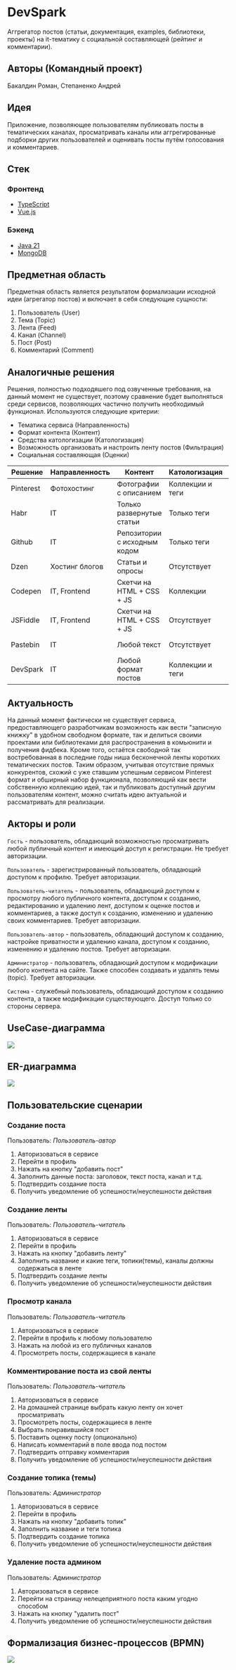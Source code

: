 # DevSpark

Аггрегатор постов (статьи, документация, examples, библиотеки, проекты) на it-тематику с социальной составляющей (рейтинг и комментарии).

## Авторы (Командный проект)

Бакалдин Роман, Степаненко Андрей

## Идея

Приложение, позволяющее пользователям публиковать посты в тематических каналах, просматривать каналы или аггрегированные подборки других пользователей и оценивать посты путём голосования и комментариев.

## Стек

### Фронтенд
* [TypeScript](https://www.typescriptlang.org)
* [Vue.js](https://ru.vuejs.org)

### Бэкенд
* [Java 21](https://docs.oracle.com/javase/specs/jls/se21/html/index.html)
* [MongoDB](https://www.mongodb.com)

## Предметная область

Предметная область является результатом формализации исходной идеи (агрегатор постов) и включает в себя следующие сущности:

1. Пользователь (User) 
2. Тема (Topic)
3. Лента (Feed)
4. Канал (Channel)
5. Пост (Post)
6. Комментарий (Comment)

## Аналогичные решения

Решения, полностью подходяшего под озвученные требования, на данный момент не существует, поэтому сравнение будет выполняться среди сервисов, позволяющих частично получить необходимый функционал. Используются следующие критерии:

- Тематика сервиса (Направленность)
- Формат контента (Контент)
- Средства катологизации (Катологизация)
- Возможность организовать и настроить ленту постов (Фильтрация)
- Социальная составляющая (Оценки)

| Решение   | Направленность | Контент                      | Катологизация    | Фильтрация           | Оценки                |
|-----------|----------------|------------------------------|------------------|----------------------|-----------------------|
| Pinterest | Фотохостинг    | Фотографии с описанием       | Коллекции и теги | Только поиск         | Рейтинг и комментарии |
| Habr      | IT             | Только развернутые статьи    | Только теги      | Поиск, темы и теги   | Рейтинг и комментарии |
| Github    | IT             | Репозитории с исходным кодом | Только теги      | Поиск и теги         | Рейтинг в виде звёзд  |
| Dzen      | Хостинг блогов | Статьи и опросы              | Отсутствует      | Только поиск         | Рейтинг и комментарии |
| Codepen   | IT, Frontend   | Скетчи на HTML + CSS + JS    | Коллекции        | Только поиск         | Рейтинг и комментарии |
| JSFiddle  | IT, Frontend   | Скетчи на HTML + CSS + JS    | Отсутствует      | Отсутствует          | Отсутствует           |
| Pastebin  | IT             | Любой текст                  | Отсутствует      | Только поиск         | Отсутствует           |
| DevSpark  | IT             | Любой формат постов          | Коллекции и теги | Поиск, теги, рейтинг | Рейтинг и комментарии |

## Актуальность

На данный момент фактически не существует сервиса, предоставляющего разработчикам возможность как вести "записную книжку" в удобном свободном формате, так и делиться своими проектами или библиотеками для распространения в комьюнити и получения фидбека. Кроме того, остаётся свободной так востребованная в последние годы ниша бесконечной ленты коротких тематических постов. Таким образом, учитывая отсутствие прямых конкурентов, схожий с уже ставшим успешным сервисом Pinterest формат и обширный набор функционала, позволяющий как вести собственную коллекцию идей, так и публиковать доступный другим пользователям контент, можно считать идею актуальной и рассматривать для реализации.

## Акторы и роли

`Гость` - пользователь, обладающий возможностью просматривать любой публичный контент и имеющий доступ к регистрации. Не требует авторизации.

`Пользователь` - зарегистрированный пользователь, обладающий доступом к профилю. Требует авторизации.

`Пользователь-читатель` - пользователь, обладающий доступом к просмотру любого публичного контента, доступом к созданию, редактированию и удалению лент, доступом к оценке постов и комментариев, а также доступ к созданию, изменению и удалению своих комментариев. Требует авторизации.

`Пользователь-автор` - пользователь, обладающий доступом к созданию, настройке приватности и удалению канала, доступом к созданию, изменению и удалению постов. Требует авторизации.

`Администратор` - пользователь, обладающий доступом к модификации любого контента на сайте. Также способен создавать и удалять темы (topic). Требует авторизации.

`Система` - служебный пользователь, обладающий доступом к созданию контента, а также модификации существующего. Доступ только со стороны сервера.

## UseCase-диаграмма

![](diagrams/use-case.png)

## ER-диаграмма

![](diagrams/er.png)

## Пользовательские сценарии

### Создание поста
Пользователь: *Пользователь-автор*

1. Авторизоваться в сервисе
2. Перейти в профиль
3. Нажать на кнопку "добавить пост"
4. Заполнить данные поста: заголовок, текст поста, канал и т.д.
5. Подтвердить создание поста
6. Получить уведомление об успешности/неуспешности действия

### Создание ленты
Пользователь: *Пользователь-читатель*

1. Авторизоваться в сервисе
2. Перейти в профиль
3. Нажать на кнопку "добавить ленту"
4. Заполнить название и какие теги, топики(темы), каналы должны содержаться в ленте
5. Подтвердить создание ленты
6. Получить уведомление об успешности/неуспешности действия

### Просмотр канала
Пользователь: *Пользователь-читатель*

1. Авторизоваться в сервисе
2. Перейти в профиль к любому пользователю
3. Нажать на любой из его публичных каналов
4. Просмотреть посты, содержащиеся в канале

### Комментирование поста из свой ленты
Пользователь: *Пользователь-читатель*

1. Авторизоваться в сервисе
2. На домашней странице выбрать какую ленту он хочет просматривать
4. Просмотреть посты, содержащиеся в ленте
5. Выбрать понравившийся пост
6. Поставить оценку посту (опционально)
7. Написать комментарий в поле ввода под постом
8. Подтвердить отправку комментария
9. Получить уведомление об успешности/неуспешности действия

### Создание топика (темы)
Пользователь: *Администратор*

1. Авторизоваться в сервисе
2. Перейти в профиль
3. Нажать на кнопку "добавить топик"
4. Заполнить название и теги топика
5. Подтвердить создание топика
6. Получить уведомление об успешности/неуспешности действия

### Удаление поста админом
Пользователь: *Администратор*

1. Авторизоваться в сервисе
2. Перейти на страницу нелецеприятного поста каким угодно способом
3. Нажать на кнопку "удалить пост"
6. Получить уведомление об успешности/неуспешности действия



## Формализация бизнес-процессов (BPMN)

![](diagrams/diagram.svg)
